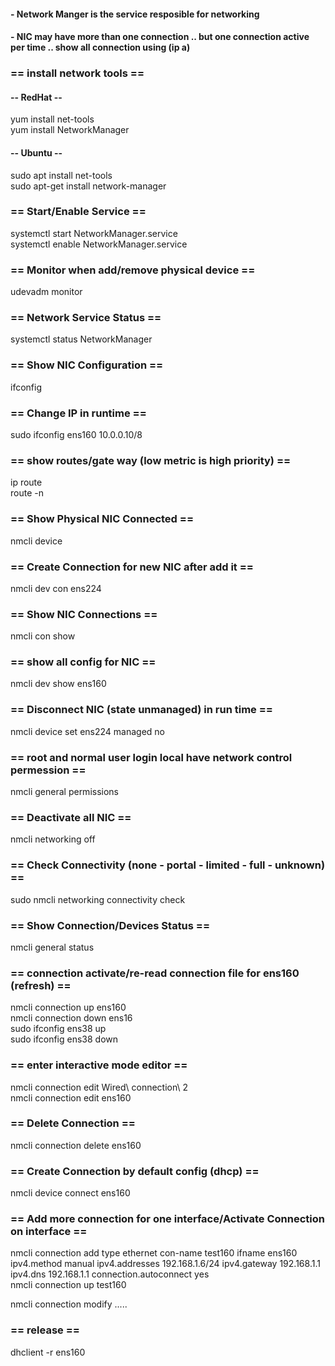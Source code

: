 #### - Network Manger is the service resposible for networking
#### - NIC may have more than one connection .. but one connection active per time .. show all connection using (ip a)


### == install network tools ==  

#### -- RedHat --
yum install net-tools  
yum install NetworkManager

#### -- Ubuntu --
sudo apt install net-tools  
sudo apt-get install network-manager

### == Start/Enable Service ==
systemctl start NetworkManager.service  
systemctl enable NetworkManager.service

### == Monitor when add/remove physical device ==
udevadm monitor

### == Network Service Status ==
systemctl status NetworkManager  

### == Show NIC Configuration ==
ifconfig  

### == Change IP in runtime ==
sudo ifconfig ens160 10.0.0.10/8  

### == show routes/gate way (low metric is high priority) ==
ip route  
route -n  

### == Show Physical NIC Connected ==
nmcli device

### == Create Connection for new NIC after add it ==
nmcli dev con ens224

### == Show NIC Connections ==
nmcli con show

### == show all config for NIC ==  
nmcli dev show ens160

### == Disconnect NIC (state unmanaged) in run time ==
nmcli device set ens224 managed no

### == root and normal user login local have network control permession ==
nmcli general permissions 

### == Deactivate all NIC ==
nmcli networking off

### == Check Connectivity (none - portal - limited - full - unknown) ==
sudo nmcli networking connectivity check

### == Show Connection/Devices Status ==
nmcli general status

### == connection activate/re-read connection file for ens160 (refresh) ==
nmcli connection up ens160  
nmcli connection down ens16  
sudo ifconfig ens38 up  
sudo ifconfig ens38 down  
 
### == enter interactive mode editor ==
nmcli connection edit Wired\ connection\ 2  
nmcli connection edit ens160  

### == Delete Connection ==
nmcli connection delete ens160  

### == Create Connection by default config (dhcp) ==
nmcli device connect ens160  

### == Add more connection for one interface/Activate Connection on interface ==
nmcli connection add type ethernet con-name test160 ifname ens160 ipv4.method manual ipv4.addresses 192.168.1.6/24 ipv4.gateway 192.168.1.1 ipv4.dns 192.168.1.1     connection.autoconnect yes  
nmcli connection up test160  

nmcli connection modify .....  

### == release ==
dhclient -r ens160
